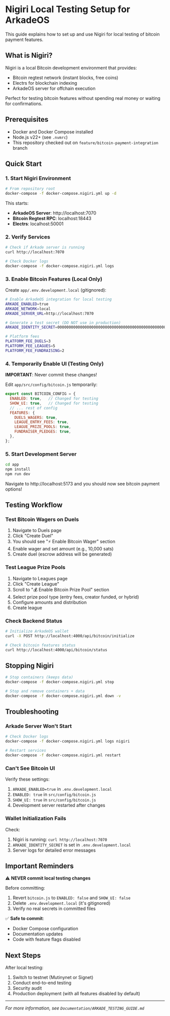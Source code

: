 # Nigiri Local Testing Setup for ArkadeOS

This guide explains how to set up and use Nigiri for local testing of bitcoin payment features.

## What is Nigiri?

Nigiri is a local Bitcoin development environment that provides:
- Bitcoin regtest network (instant blocks, free coins)
- Electrs for blockchain indexing
- ArkadeOS server for offchain execution

Perfect for testing bitcoin features without spending real money or waiting for confirmations.

## Prerequisites

- Docker and Docker Compose installed
- Node.js v22+ (see `.nvmrc`)
- This repository checked out on `feature/bitcoin-payment-integration` branch

## Quick Start

### 1. Start Nigiri Environment

```bash
# From repository root
docker-compose -f docker-compose.nigiri.yml up -d
```

This starts:
- **ArkadeOS Server**: http://localhost:7070
- **Bitcoin Regtest RPC**: localhost:18443
- **Electrs**: localhost:50001

### 2. Verify Services

```bash
# Check if Arkade server is running
curl http://localhost:7070

# Check Docker logs
docker-compose -f docker-compose.nigiri.yml logs
```

### 3. Enable Bitcoin Features (Local Only)

Create `app/.env.development.local` (gitignored):

```bash
# Enable ArkadeOS integration for local testing
ARKADE_ENABLED=true
ARKADE_NETWORK=local
ARKADE_SERVER_URL=http://localhost:7070

# Generate a test secret (DO NOT use in production)
ARKADE_IDENTITY_SECRET=0000000000000000000000000000000000000000000000000000000000000001

# Platform fees
PLATFORM_FEE_DUELS=3
PLATFORM_FEE_LEAGUES=5
PLATFORM_FEE_FUNDRAISING=2
```

### 4. Temporarily Enable UI (Testing Only)

**IMPORTANT**: Never commit these changes!

Edit `app/src/config/bitcoin.js` temporarily:

```javascript
export const BITCOIN_CONFIG = {
  ENABLED: true,   // Changed for testing
  SHOW_UI: true,   // Changed for testing
  // ... rest of config
  FEATURES: {
    DUELS_WAGERS: true,
    LEAGUE_ENTRY_FEES: true,
    LEAGUE_PRIZE_POOLS: true,
    FUNDRAISER_PLEDGES: true,
  },
};
```

### 5. Start Development Server

```bash
cd app
npm install
npm run dev
```

Navigate to http://localhost:5173 and you should now see bitcoin payment options!

## Testing Workflow

### Test Bitcoin Wagers on Duels

1. Navigate to Duels page
2. Click "Create Duel"
3. You should see "⚡ Enable Bitcoin Wager" section
4. Enable wager and set amount (e.g., 10,000 sats)
5. Create duel (escrow address will be generated)

### Test League Prize Pools

1. Navigate to Leagues page
2. Click "Create League"
3. Scroll to "💰 Enable Bitcoin Prize Pool" section
4. Select prize pool type (entry fees, creator funded, or hybrid)
5. Configure amounts and distribution
6. Create league

### Check Backend Status

```bash
# Initialize ArkadeOS wallet
curl -X POST http://localhost:4000/api/bitcoin/initialize

# Check bitcoin features status
curl http://localhost:4000/api/bitcoin/status
```

## Stopping Nigiri

```bash
# Stop containers (keeps data)
docker-compose -f docker-compose.nigiri.yml stop

# Stop and remove containers + data
docker-compose -f docker-compose.nigiri.yml down -v
```

## Troubleshooting

### Arkade Server Won't Start

```bash
# Check Docker logs
docker-compose -f docker-compose.nigiri.yml logs nigiri

# Restart services
docker-compose -f docker-compose.nigiri.yml restart
```

### Can't See Bitcoin UI

Verify these settings:
1. `ARKADE_ENABLED=true` in `.env.development.local`
2. `ENABLED: true` in `src/config/bitcoin.js`
3. `SHOW_UI: true` in `src/config/bitcoin.js`
4. Development server restarted after changes

### Wallet Initialization Fails

Check:
1. Nigiri is running: `curl http://localhost:7070`
2. `ARKADE_IDENTITY_SECRET` is set in `.env.development.local`
3. Server logs for detailed error messages

## Important Reminders

⚠️ **NEVER commit local testing changes**

Before committing:
1. Revert `bitcoin.js` to `ENABLED: false` and `SHOW_UI: false`
2. Delete `.env.development.local` (it's gitignored)
3. Verify no real secrets in committed files

✅ **Safe to commit**:
- Docker Compose configuration
- Documentation updates
- Code with feature flags disabled

## Next Steps

After local testing:
1. Switch to testnet (Mutinynet or Signet)
2. Conduct end-to-end testing
3. Security audit
4. Production deployment (with all features disabled by default)

---

*For more information, see `Documentation/ARKADE_TESTING_GUIDE.md`*
